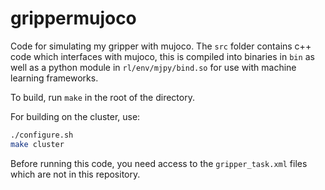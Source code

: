 # grippermujoco

Code for simulating my gripper with mujoco. The ```src``` folder contains c++ code which interfaces with mujoco, this is compiled into binaries in ```bin``` as well as a python module in ```rl/env/mjpy/bind.so``` for use with machine learning frameworks.

To build, run ```make``` in the root of the directory.

For building on the cluster, use:
```bash
./configure.sh
make cluster
```

Before running this code, you need access to the ```gripper_task.xml``` files which are not in this repository.
